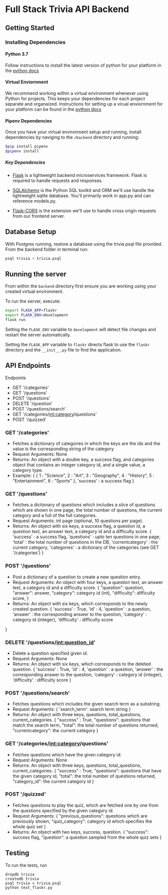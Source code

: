 # Full Stack Trivia API Backend

## Getting Started

### Installing Dependencies

#### Python 3.7

Follow instructions to install the latest version of python for your platform in the [python docs](https://docs.python.org/3/using/unix.html#getting-and-installing-the-latest-version-of-python)

#### Virtual Enviornment

We recommend working within a virtual environment whenever using Python for projects. This keeps your dependencies for each project separate and organaized. Instructions for setting up a virual enviornment for your platform can be found in the [python docs](https://packaging.python.org/guides/installing-using-pip-and-virtual-environments/)

#### Pipenv Dependencies

Once you have your virtual environment setup and running, install dependencies by naviging to the `/backend` directory and running:

```bash
$pip install pipenv
$pipenv install
```

##### Key Dependencies

- [Flask](http://flask.pocoo.org/)  is a lightweight backend microservices framework. Flask is required to handle requests and responses.

- [SQLAlchemy](https://www.sqlalchemy.org/) is the Python SQL toolkit and ORM we'll use handle the lightweight sqlite database. You'll primarily work in app.py and can reference models.py. 

- [Flask-CORS](https://flask-cors.readthedocs.io/en/latest/#) is the extension we'll use to handle cross origin requests from our frontend server. 

## Database Setup
With Postgres running, restore a database using the trivia.psql file provided. From the backend folder in terminal run:
```bash
psql trivia < trivia.psql
```

## Running the server

From within the `backend` directory first ensure you are working using your created virtual environment.

To run the server, execute:

```bash
export FLASK_APP=flaskr
export FLASK_ENV=development
flask run
```

Setting the `FLASK_ENV` variable to `development` will detect file changes and restart the server automatically.

Setting the `FLASK_APP` variable to `flaskr` directs flask to use the `flaskr` directory and the `__init__.py` file to find the application. 

## API Endpoints

Endpoints
- GET '/categories'
- GET '/questions'
- POST '/questions'
- DELETE '/question'
- POST '/questions/search'
- GET '/categories/<int:category>/questions'
- POST '/quizzed'



### GET '/categories'
- Fetches a dictionary of categories in which the keys are the ids and the value is the corresponding string of the category
- Request Arguments: None
- Returns: An object with a double key, a success flag, and categories object that contains an integer category id, and a single value, a category type.
- Example:
{
    {
        1 : "Science",
         2 : "Art",
         3 : "Geography",
         4 : "History",
         5 : "Entertainment",
         6 : "Sports"
     },
 'success' : a success flag
 }
 

### GET '/questions'
- Fetches a dictionary of questions which includes a slice of questions which are shown in one page, the total number of questions, the current category and a full of the full categories.
- Request Arguments: int page (optional, 10 questions per page).
- Returns: An object with six keys, a success flag, a question id, a question text, an answer text, a category id and a difficulty score.
{
    'success' : a success flag,
    'questions' : upto ten questions in one page,
    'total' : the total number of questions in the DB,
    'currentcategory' : the current category,
    'categories' : a dictionary of the categories (see GET '/categories')
}


### POST '/questions'
- Post a dictionary of a question to create a new question entry.
- Request Arguments: An object with four keys, a question text, an answer text, a category id and a difficulty score.
{
    "question": question,
    "answer": answer,
    "category": category id (int),
    "difficulty": difficulty score,
}
- Returns: An object with six keys, which corresponds to the newly created question.
{
    'success' : True,
    'id' : 4,
    'question' : a question,
    'answer' : the corresponding answer to the question,
    'category' : category id (integer),
    'difficulty' : difficulty score

}

### DELETE '/questions/<int:question_id>'
- Delete a question specified given id.
- Request Arguments: None
- Returns: An object with six keys, which corresponds to the deleted question.
{
    'success' : True,
    'id' : 4,
    'question' : a question,
    'answer' : the corresponding answer to the question,
    'category' : category id (integer),
    'difficulty' : difficulty score
}


### POST '/questions/search'
- Fetches questions which includes the given search term as a substring.
- Request Arguments: 
{
    'search_term': search term string
}
- Returns: An object with three keys, questions, total_questions, current_categories.
{
     "success" : True,
     "questions": questions that match the search term,
     "total": the total number of questions returned,
     "currentcategory": the current category
}

### GET '/categories/<int:category>/questions'
- Fetches questions which have the given category id.
- Request Arguments: None
- Returns: An object with three keys, questions, total_questions, current_categories.
{
     "success" : True,
     "questions": questions that have the given category id,
     "total": the total number of questions returned,
     "category_id": the current category id
}

### POST '/quizzed'
- Fetches questions to play the quiz, which are fetched one by one from the questions specified by the given category id.
- Request Arguments: 
{
     "previous_questions": questions which are previously shown,
     "quiz_category": category id which specifies the whole quiz set
}
- Returns: An object with two keys, success, question.
{
     "success": success flag,
     "question": a question sampled from the whole quiz sets
}


## Testing
To run the tests, run
```
dropdb trivia
createdb trivia
psql trivia < trivia.psql
python test_flaskr.py
```

